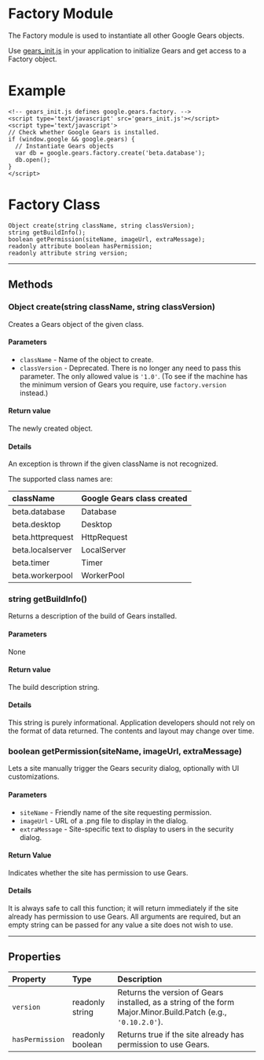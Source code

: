 # Factory Module #

The Factory module is used to instantiate all other Google Gears objects.

Use [gears\_init.js](GearsInitJS.md) in your application to initialize Gears and get access to a Factory object.


# Example #

```
<!-- gears_init.js defines google.gears.factory. -->
<script type='text/javascript' src='gears_init.js'></script>
<script type='text/javascript'>
// Check whether Google Gears is installed.
if (window.google && google.gears) {
  // Instantiate Gears objects
  var db = google.gears.factory.create('beta.database');
  db.open();
}
</script>
```

# Factory Class #

```
Object create(string className, string classVersion);
string getBuildInfo();
boolean getPermission(siteName, imageUrl, extraMessage);
readonly attribute boolean hasPermission;
readonly attribute string version;
```


---


## Methods ##

### Object create(string className, string classVersion) ###

Creates a Gears object of the given class.

#### Parameters ####

  * `className` - Name of the object to create.
  * `classVersion` - Deprecated. There is no longer any need to pass this parameter. The only allowed value is `'1.0'`. (To see if the machine has the minimum version of Gears you require, use `factory.version` instead.)

#### Return value ####

The newly created object.

#### Details ####

An exception is thrown if the given className is not recognized.

The supported class names are:

| **className** | **Google Gears class created** |
|:--------------|:-------------------------------|
| beta.database | Database                       |
| beta.desktop  | Desktop                        |
| beta.httprequest | HttpRequest                    |
| beta.localserver | LocalServer                    |
| beta.timer    | Timer                          |
| beta.workerpool | WorkerPool                     |

### string getBuildInfo() ###

Returns a description of the build of Gears installed.

#### Parameters ####

None

#### Return value ####

The build description string.

#### Details ####

This string is purely informational. Application developers should not rely on the format of data returned. The contents and layout may change over time.

### boolean getPermission(siteName, imageUrl, extraMessage) ###

Lets a site manually trigger the Gears security dialog, optionally with UI customizations.

#### Parameters ####
  * `siteName` - Friendly name of the site requesting permission.
  * `imageUrl` - URL of a .png file to display in the dialog.
  * `extraMessage` -  Site-specific text to display to users in the security dialog.

#### Return Value ####

Indicates whether the site has permission to use Gears.

#### Details ####

It is always safe to call this function; it will return immediately if the site already has permission to use Gears.  All arguments are required, but an empty string can be passed for any value a site does not wish to use.


---


## Properties ##

| Property | Type | Description |
|:---------|:-----|:------------|
| `version` | readonly string | Returns the version of Gears installed, as a string of the form Major.Minor.Build.Patch (e.g., `'0.10.2.0'`). |
| `hasPermission` | readonly boolean | Returns true if the site already has permission to use Gears. |
